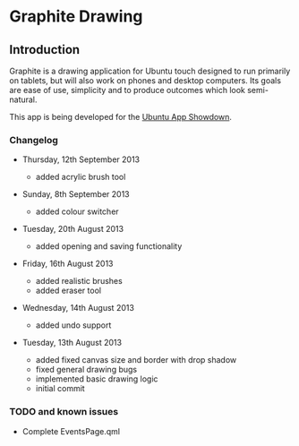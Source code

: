 Graphite Drawing
================

Introduction
------------

Graphite is a drawing application for Ubuntu touch designed to run primarily on tablets, but will also work on phones and desktop computers. Its goals are ease of use, simplicity and to produce outcomes which look semi-natural.

This app is being developed for the [Ubuntu App Showdown](http://developer.ubuntu.com/showdown/).

### Changelog ###

* Thursday, 12th September 2013
    + added acrylic brush tool

* Sunday, 8th September 2013
	+ added colour switcher

* Tuesday, 20th August 2013
    + added opening and saving functionality

* Friday, 16th August 2013
    + added realistic brushes
    + added eraser tool

* Wednesday, 14th August 2013
    + added undo support

* Tuesday, 13th August 2013
    + added fixed canvas size and border with drop shadow
    + fixed general drawing bugs
    + implemented basic drawing logic
    + initial commit

### TODO and known issues ###

* Complete EventsPage.qml
